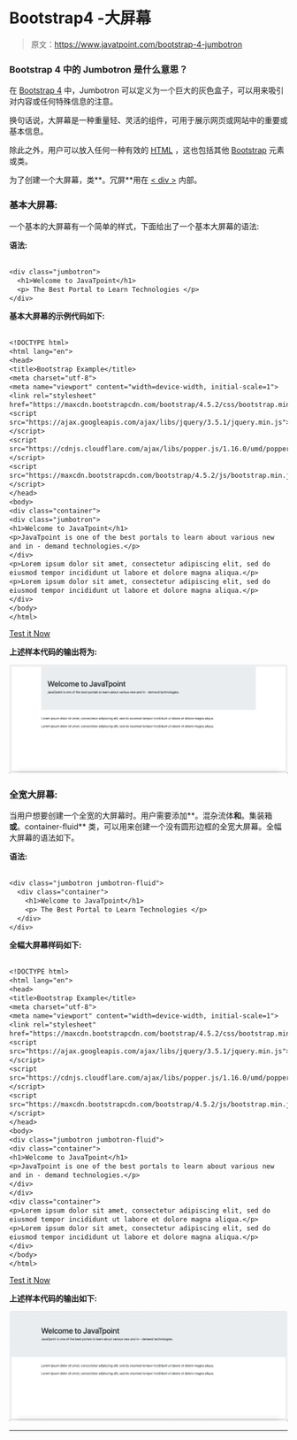 # Bootstrap4 -大屏幕

> 原文：<https://www.javatpoint.com/bootstrap-4-jumbotron>

### Bootstrap 4 中的 Jumbotron 是什么意思？

在 [Bootstrap 4](bootstrap-4) 中，Jumbotron 可以定义为一个巨大的灰色盒子，可以用来吸引对内容或任何特殊信息的注意。

换句话说，大屏幕是一种重量轻、灵活的组件，可用于展示网页或网站中的重要或基本信息。

除此之外，用户可以放入任何一种有效的 [HTML](https://www.javatpoint.com/html-tutorial) ，这也包括其他 [Bootstrap](https://www.javatpoint.com/bootstrap-tutorial) 元素或类。

为了创建一个大屏幕，类**。冗屏**用在 [< div >](https://www.javatpoint.com/html-div-tag) 内部。

### 基本大屏幕:

一个基本的大屏幕有一个简单的样式，下面给出了一个基本大屏幕的语法:

**语法:**

```

<div class="jumbotron">
  <h1>Welcome to JavaTpoint</h1>
  <p> The Best Portal to Learn Technologies </p>
</div>

```

**基本大屏幕的示例代码如下:**

```

<!DOCTYPE html>
<html lang="en">
<head>
<title>Bootstrap Example</title>
<meta charset="utf-8">
<meta name="viewport" content="width=device-width, initial-scale=1">
<link rel="stylesheet" href="https://maxcdn.bootstrapcdn.com/bootstrap/4.5.2/css/bootstrap.min.css">
<script src="https://ajax.googleapis.com/ajax/libs/jquery/3.5.1/jquery.min.js"></script>
<script src="https://cdnjs.cloudflare.com/ajax/libs/popper.js/1.16.0/umd/popper.min.js"></script>
<script src="https://maxcdn.bootstrapcdn.com/bootstrap/4.5.2/js/bootstrap.min.js"></script>
</head>
<body>
<div class="container">
<div class="jumbotron">
<h1>Welcome to JavaTpoint</h1>      
<p>JavaTpoint is one of the best portals to learn about various new and in - demand technologies.</p>
</div>
<p>Lorem ipsum dolor sit amet, consectetur adipiscing elit, sed do eiusmod tempor incididunt ut labore et dolore magna aliqua.</p>      
<p>Lorem ipsum dolor sit amet, consectetur adipiscing elit, sed do eiusmod tempor incididunt ut labore et dolore magna aliqua.</p>      
</div>
</body>
</html>

```

[Test it Now](https://www.javatpoint.com/oprweb/test.jsp?filename=bootstrap-4-jumbotron1)

**上述样本代码的输出将为:**

![Bootstrap 4 Jumbotron](img/e1c1876bc810d1f09b19d01933474e67.png)

### 全宽大屏幕:

当用户想要创建一个全宽的大屏幕时。用户需要添加**。混杂流体**和**。集装箱**或**。container-fluid** 类，可以用来创建一个没有圆形边框的全宽大屏幕。全幅大屏幕的语法如下。

**语法:**

```

<div class="jumbotron jumbotron-fluid">
  <div class="container">
    <h1>Welcome to JavaTpoint</h1>
    <p> The Best Portal to Learn Technologies </p>
  </div>
</div>

```

**全幅大屏幕样码如下:**

```

<!DOCTYPE html>
<html lang="en">
<head>
<title>Bootstrap Example</title>
<meta charset="utf-8">
<meta name="viewport" content="width=device-width, initial-scale=1">
<link rel="stylesheet" href="https://maxcdn.bootstrapcdn.com/bootstrap/4.5.2/css/bootstrap.min.css">
<script src="https://ajax.googleapis.com/ajax/libs/jquery/3.5.1/jquery.min.js"></script>
<script src="https://cdnjs.cloudflare.com/ajax/libs/popper.js/1.16.0/umd/popper.min.js"></script>
<script src="https://maxcdn.bootstrapcdn.com/bootstrap/4.5.2/js/bootstrap.min.js"></script>
</head>
<body>
<div class="jumbotron jumbotron-fluid">
<div class="container">
<h1>Welcome to JavaTpoint</h1>      
<p>JavaTpoint is one of the best portals to learn about various new and in - demand technologies.</p>
</div>
</div>
<div class="container">
<p>Lorem ipsum dolor sit amet, consectetur adipiscing elit, sed do eiusmod tempor incididunt ut labore et dolore magna aliqua.</p>      
<p>Lorem ipsum dolor sit amet, consectetur adipiscing elit, sed do eiusmod tempor incididunt ut labore et dolore magna aliqua.</p>      
</div>
</body>
</html>

```

[Test it Now](https://www.javatpoint.com/oprweb/test.jsp?filename=bootstrap-4-jumbotron2)

**上述样本代码的输出如下:**

![Bootstrap 4 Jumbotron](img/41d4b7478c5c6cb2bb4b849e5696daa5.png)

* * *